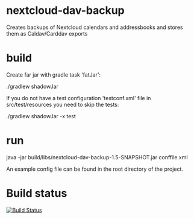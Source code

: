 # nextcloud-dav-backup
Creates backups of Nextcloud calendars and addressbooks and stores them as Caldav/Carddav exports

# build

Create far jar with gradle task 'fatJar':

./gradlew shadowJar

If you do not have a test configuration 'testconf.xml' file in src/test/resources you need to skip the tests:

./gradlew shadowJar -x test

# run

java -jar build/libs/nextcloud-dav-backup-1.5-SNAPSHOT.jar conffile.xml

An example config file can be found in the root directory of the project.

# Build status

[![Build Status](https://jenkins.waehner.org/buildStatus/icon?job=nextcloud-dav-backup)](https://jenkins.waehner.org/job/nextcloud-dav-backup?style=plastic)
